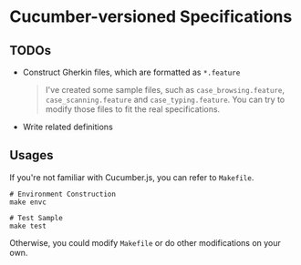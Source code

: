# Cucumber-versioned Specifications

## TODOs

- Construct Gherkin files, which are formatted as `*.feature`
  > I've created some sample files, such as `case_browsing.feature`, `case_scanning.feature` and `case_typing.feature`. You can try to modify those files to fit the real specifications.
- Write related definitions

## Usages

If you're not familiar with Cucumber.js, you can refer to `Makefile`.

```
# Environment Construction
make envc

# Test Sample
make test
```

Otherwise, you could modify `Makefile` or do other modifications on your own.
